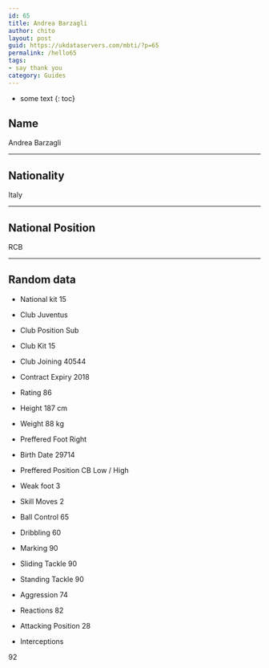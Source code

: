 ```yaml
---
id: 65
title: Andrea Barzagli
author: chito
layout: post
guid: https://ukdataservers.com/mbti/?p=65
permalink: /hello65
tags:
- say thank you
category: Guides
---
```


* some text
{: toc}


## Name  
Andrea Barzagli 

* * *

## Nationality  
Italy 

* * *

## National Position  
RCB 

* * *

## Random data 

  * National kit 
15 

  * Club 
Juventus 

  * Club Position 
Sub 

  * Club Kit 
15 

  * Club Joining 
40544 

  * Contract Expiry 
2018 

  * Rating 
86 

  * Height 
187 cm 

  * Weight 
88 kg 

  * Preffered Foot 
Right 

  * Birth Date 
29714 

  * Preffered Position 
CB Low / High 

  * Weak foot 
3 

  * Skill Moves 
2 

  * Ball Control 
65 

  * Dribbling 
60 

  * Marking 
90 

  * Sliding Tackle 
90 

  * Standing Tackle 
90 

  * Aggression 
74 

  * Reactions 
82 

  * Attacking Position 
28 

  * Interceptions 

92